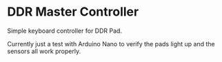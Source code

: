 # DDR Master Controller

Simple keyboard controller for DDR Pad.

Currently just a test with Arduino Nano to verify the pads light up and
the sensors all work properly.
